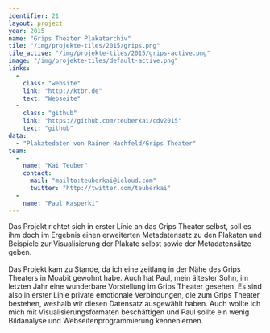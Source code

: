 ```yaml
---
identifier: 21
layout: project
year: 2015
name: "Grips Theater Plakatarchiv"
tile: "/img/projekte-tiles/2015/grips.png"
tile_active: "/img/projekte-tiles/2015/grips-active.png"
image: "/img/projekte-tiles/default-active.png"
links:
  -
    class: "website"
    link: "http://ktbr.de"
    text: "Webseite"
  -
    class: "github"
    link: "https://github.com/teuberkai/cdv2015"
    text: "github"
data:
  - "Plakatedaten von Rainer Hachfeld/Grips Theater"
team:
  -
    name: "Kai Teuber"
    contact:
      mail: "mailto:teuberkai@icloud.com"
      twitter: "http://twitter.com/teuberkai"
  -
    name: "Paul Kasperki"
---
```

Das Projekt richtet sich in erster Linie an das Grips Theater selbst, soll es ihm doch im Ergebnis einen erweiterten
Metadatensatz zu den Plakaten und Beispiele zur Visualisierung der Plakate selbst sowie der Metadatensätze geben.
<br /><br />
Das Projekt kam zu Stande, da ich eine zeitlang in der Nähe des Grips Theaters in Moabit gewohnt habe. Auch hat Paul,
mein ältester Sohn, im letzten Jahr eine wunderbare Vorstellung im Grips Theater gesehen. Es sind also in erster Linie
private emotionale Verbindungen, die zum Grips Theater bestehen, weshalb wir diesen Datensatz ausgewählt haben. Auch
wollte ich mich mit Visualisierungsformaten beschäftigen und Paul sollte ein wenig Bildanalyse und
Webseitenprogrammierung kennenlernen.